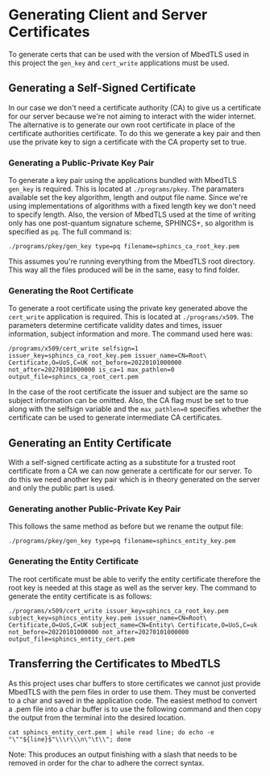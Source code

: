 <!-- How to generate post-quantum certs with MbedTLS -->
# Generating Client and Server Certificates

To generate certs that can be used with the version of MbedTLS used in this project the `gen_key` and `cert_write` applications must be used. 

## Generating a Self-Signed Certificate

In our case we don't need a certificate authority (CA) to give us a certificate for our server because we're not aiming to interact with the wider internet. The alternative is to generate our own root certificate in place of the certificate authorities certificate. To do this we generate a key pair and then use the private key to sign a certificate with the CA property set to true. 

### Generating a Public-Private Key Pair

To generate a key pair using the applications bundled with MbedTLS `gen_key` is required. This is located at `./programs/pkey`. The paramaters available set the key algorithm, length and output file name. Since we're using implementations of algorithms with a fixed length key we don't need to specify length. Also, the version of MbedTLS used at the time of writing only has one post-quantum signature scheme, SPHINCS+, so algorithm is specified as `pq`. The full command is:

    ./programs/pkey/gen_key type=pq filename=sphincs_ca_root_key.pem

This assumes you're running everything from the MbedTLS root directory. This way all the files produced will be in the same, easy to find folder. 

### Generating the Root Certificate

To generate a root certificate using the private key generated above the `cert_write` application is required. This is located at `./programs/x509`. The parameters determine certificate validity dates and times, issuer information, subject information and more. The command used here was:

    /programs/x509/cert_write selfsign=1 issuer_key=sphincs_ca_root_key.pem issuer_name=CN=Root\ Certificate,O=UoS,C=UK not_before=20220101000000 not_after=20270101000000 is_ca=1 max_pathlen=0 output_file=sphincs_ca_root_cert.pem

In the case of the root certificate the issuer and subject are the same so subject information can be omitted. Also, the CA flag must be set to true along with the selfsign variable and the `max_pathlen=0` specifies whether the certificate can be used to generate intermediate CA certificates.

## Generating an Entity Certificate

With a self-signed certificate acting as a substitute for a trusted root certificate from a CA we can now generate a certificate for our server. To do this we need another key pair which is in theory generated on the server and only the public part is used. 

### Generating another Public-Private Key Pair

This follows the same method as before but we rename the output file:

    ./programs/pkey/gen_key type=pq filename=sphincs_entity_key.pem

### Generating the Entity Certificate

The root certificate must be able to verify the entity certificate therefore the root key is needed at this stage as well as the server key. The command to generate the entity certificate is as follows:

    ./programs/x509/cert_write issuer_key=sphincs_ca_root_key.pem subject_key=sphincs_entity_key.pem issuer_name=CN=Root\ Certificate,O=UoS,C=UK subject_name=CN=Entity\ Certificate,O=UoS,C=uk not_before=20220101000000 not_after=20270101000000 output_file=sphincs_entity_cert.pem

## Transferring the Certificates to MbedTLS

As this project uses char buffers to store certificates we cannot just provide MbedTLS with the pem files in order to use them. They must be converted to a char and saved in the application code. The easiest method to convert a .pem file into a char buffer is to use the following command and then copy the output from the terminal into the desired location.

    cat sphincs_entity_cert.pem | while read line; do echo -e "\""${line}$"\\\r\\\n\"\t\\"; done

Note: This produces an output finishing with a slash that needs to be removed in order for the char to adhere the correct syntax.